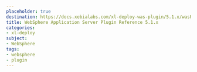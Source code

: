 ```yaml
---
placeholder: true
destination: https://docs.xebialabs.com/xl-deploy-was-plugin/5.1.x/wasPluginManual.html
title: WebSphere Application Server Plugin Reference 5.1.x
categories:
- xl-deploy
subject:
- WebSphere
tags:
- websphere
- plugin
---
```

